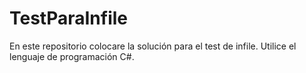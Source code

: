 # TestParaInfile
En este repositorio colocare la solución para el test de infile. Utilice el lenguaje de programación C#. 
